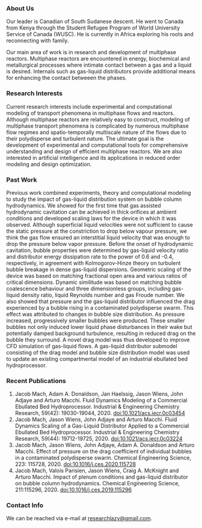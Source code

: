 <h3>About Us</h3>

Our leader is Canadian of South Sudanese descent. He went to Canada from Kenya through the Student Refugee Program of World University Service of Canada (WUSC). He is currently in Africa exploring his roots and reconnecting with family.

Our main area of work is in research and development of multiphase reactors. Multiphase reactors are encountered in energy, biochemical and metallurgical processes where intimate contact between a gas and a liquid is desired. Internals such as gas-liquid distributors provide additional means for enhancing the contact betweeen the phases.

<h3>Research Interests</h3>

Current research interests include experimental and computational modeling of transport phenomena in multiphase flows and reactors. Although multiphase reactors are relatively easy to construct, modeling of multiphase transport phenomena is complicated by numerous multiphase flow regimes and spatio-temporally multiscale nature of the flows due to their polydisperse and turbulent nature. The ultimate goal is the development of experimental and computational tools for comprehensive understanding and design of efficient multiphase reactors. We are also interested in artificial intelligence and its applications in reduced order modeling and design optimization. 

<h3>Past Work</h3>

Previous work combined experiments, theory and computational modeling to study the impact of gas-liquid distribution system on bubble column hydrodynamics. We showed for the first time that gas assisted hydrodynamic cavitation can be achieved in thick orifices at ambient conditions and developed scaling laws for the device in which it was observed. Although superficial liquid velocities were not sufficient to cause the static pressure at the constriction to drop below vapour pressure, we think the gas flow ensured an interstitial liquid velocity that was enough to drop the pressure below vapor pressure. Before the onset of hydrodynamic cavitation, bubble properties were determined by gas-liquid velocity ratio and distributor energy dissipation rate to the power of 0.6 and -0.4, respectively, in agreement with Kolmogorov-Hinze theory on turbulent bubble breakage in dense gas-liquid dispersions. Geometric scaling of the device was based on matching fractional open area and various ratios of critical dimensions. Dynamic similitude was based on matching bubble coalescence behaviour and three dimensionless groups, including gas-liquid density ratio, liquid Reynolds number and gas Froude number. We also showed that pressure and the gas-liquid distributor influenced the drag experienced by a bubble rising in a contaminated polydisperse swarm. This effect was attributed to changes in bubble size distribution. As pressure increased, progressively smaller bubbles were produced. These smaller bubbles not only induced lower liquid phase disturbances in their wake but potentially damped background turbulence, resulting in reduced drag on the bubble they surround. A novel drag model was thus developed to improve CFD simulation of gas-liquid flows. A gas-liquid distributor submodel consisting of the drag model and bubble size distribution model was used to update an existing compartmental model of an industrial ebullated bed hydroprocessor. 

<h3>Recent Publications</h3>
<ol>
 <li>
    Jacob Mach, Adam A. Donaldson, Jan Haelssig, Jason Wiens, John Adjaye and Arturo Macchi. Fluid Dynamics Modeling of a Commercial Ebullated Bed Hydroprocessor. Industrial & Engineering Chemistry Research, 59(42): 19030-19044, 2020. <a href="https://www.doi.org/10.1021/acs.iecr.0c03454">doi:10.1021/acs.iecr.0c03454</a>
 </li>
 <li>
    Jacob Mach, Jason Wiens, John Adjaye and Arturo Macchi. Fluid Dynamics Scaling of a Gas-Liquid Distributor Applied to a Commercial Ebullated Bed Hydroprocessor. Industrial & Engineering Chemistry Research, 59(44): 19712-19725, 2020. <a href="https://www.doi.org/10.1021/acs.iecr.0c03224">doi:10.1021/acs.iecr.0c03224</a>
 </li>
 <li>
    Jacob Mach, Jason Wiens, John Adjaye, Adam A. Donaldson and Arturo Macchi. Effect of pressure on the drag coefficient of individual bubbles in a contaminated polydisperse swarm. Chemical Engineering Science, 223: 115728, 2020. <a href="https://www.doi.org/10.1016/j.ces.2020.115728">doi:10.1016/j.ces.2020.115728</a>
 </li>
 <li>
    Jacob Mach, Valois Parisien, Jason Wiens, Craig A. McKnight and Arturo Macchi. Impact of plenum conditions and gas-liquid distributor on bubble column hydrodynamics. Chemical Engineering Science, 211:115296, 2020. <a href="https://www.doi.org/10.1016/j.ces.2019.115296">doi:10.1016/j.ces.2019.115296</a>
 </li>
</ol>

<h3>Contact Info</h3>

We can be reached via e-mail at researchlazy@gmail.com.
<!---
jacobmach13/jacobmach13 is a ✨ special ✨ repository because its `README.md` (this file) appears on your GitHub profile.
You can click the Preview link to take a look at your changes.
--->
